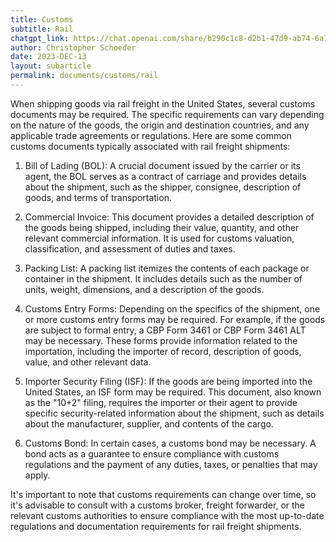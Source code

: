 ```yaml
---
title: Customs
subtitle: Rail
chatgpt_link: https://chat.openai.com/share/b290c1c8-d2b1-47d9-ab74-6a1a21932f8f
author: Christopher Schoeder
date: 2023-DEC-13
layout: subarticle
permalink: documents/customs/rail
---
```


When shipping goods via rail freight in the United States, several customs documents may be required. The specific requirements can vary depending on the nature of the goods, the origin and destination countries, and any applicable trade agreements or regulations. Here are some common customs documents typically associated with rail freight shipments:

1. Bill of Lading (BOL): A crucial document issued by the carrier or its agent, the BOL serves as a contract of carriage and provides details about the shipment, such as the shipper, consignee, description of goods, and terms of transportation.

2. Commercial Invoice: This document provides a detailed description of the goods being shipped, including their value, quantity, and other relevant commercial information. It is used for customs valuation, classification, and assessment of duties and taxes.

3. Packing List: A packing list itemizes the contents of each package or container in the shipment. It includes details such as the number of units, weight, dimensions, and a description of the goods.

4. Customs Entry Forms: Depending on the specifics of the shipment, one or more customs entry forms may be required. For example, if the goods are subject to formal entry, a CBP Form 3461 or CBP Form 3461 ALT may be necessary. These forms provide information related to the importation, including the importer of record, description of goods, value, and other relevant data.

5. Importer Security Filing (ISF): If the goods are being imported into the United States, an ISF form may be required. This document, also known as the "10+2" filing, requires the importer or their agent to provide specific security-related information about the shipment, such as details about the manufacturer, supplier, and contents of the cargo.

6. Customs Bond: In certain cases, a customs bond may be necessary. A bond acts as a guarantee to ensure compliance with customs regulations and the payment of any duties, taxes, or penalties that may apply.

It's important to note that customs requirements can change over time, so it's advisable to consult with a customs broker, freight forwarder, or the relevant customs authorities to ensure compliance with the most up-to-date regulations and documentation requirements for rail freight shipments.